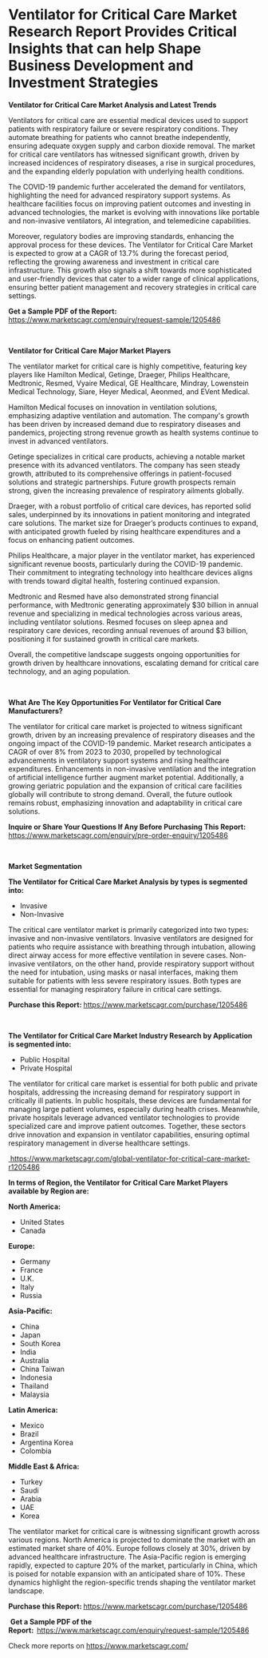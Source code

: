 <p><h1>Ventilator for Critical Care Market Research Report Provides Critical Insights that can help Shape Business Development and Investment Strategies</h1></p><p><strong>Ventilator for Critical Care Market Analysis and Latest Trends</strong></p>
<p><p>Ventilators for critical care are essential medical devices used to support patients with respiratory failure or severe respiratory conditions. They automate breathing for patients who cannot breathe independently, ensuring adequate oxygen supply and carbon dioxide removal. The market for critical care ventilators has witnessed significant growth, driven by increased incidences of respiratory diseases, a rise in surgical procedures, and the expanding elderly population with underlying health conditions.</p><p>The COVID-19 pandemic further accelerated the demand for ventilators, highlighting the need for advanced respiratory support systems. As healthcare facilities focus on improving patient outcomes and investing in advanced technologies, the market is evolving with innovations like portable and non-invasive ventilators, AI integration, and telemedicine capabilities. </p><p>Moreover, regulatory bodies are improving standards, enhancing the approval process for these devices. The Ventilator for Critical Care Market is expected to grow at a CAGR of 13.7% during the forecast period, reflecting the growing awareness and investment in critical care infrastructure. This growth also signals a shift towards more sophisticated and user-friendly devices that cater to a wider range of clinical applications, ensuring better patient management and recovery strategies in critical care settings.</p></p>
<p><strong>Get a Sample PDF of the Report:&nbsp;</strong> <a href="https://www.marketscagr.com/enquiry/request-sample/1205486?utm_campaign=1848&utm_medium=2&utm_source=Github&utm_content=ia&utm_term=31122024&utm_id=ventilator-for-critical-care">https://www.marketscagr.com/enquiry/request-sample/1205486</a></p>
<p>&nbsp;</p>
<p><strong>Ventilator for Critical Care Major Market Players</strong></p>
<p><p>The ventilator market for critical care is highly competitive, featuring key players like Hamilton Medical, Getinge, Draeger, Philips Healthcare, Medtronic, Resmed, Vyaire Medical, GE Healthcare, Mindray, Lowenstein Medical Technology, Siare, Heyer Medical, Aeonmed, and EVent Medical. </p><p>Hamilton Medical focuses on innovation in ventilation solutions, emphasizing adaptive ventilation and automation. The company's growth has been driven by increased demand due to respiratory diseases and pandemics, projecting strong revenue growth as health systems continue to invest in advanced ventilators.</p><p>Getinge specializes in critical care products, achieving a notable market presence with its advanced ventilators. The company has seen steady growth, attributed to its comprehensive offerings in patient-focused solutions and strategic partnerships. Future growth prospects remain strong, given the increasing prevalence of respiratory ailments globally.</p><p>Draeger, with a robust portfolio of critical care devices, has reported solid sales, underpinned by its innovations in patient monitoring and integrated care solutions. The market size for Draeger’s products continues to expand, with anticipated growth fueled by rising healthcare expenditures and a focus on enhancing patient outcomes.</p><p>Philips Healthcare, a major player in the ventilator market, has experienced significant revenue boosts, particularly during the COVID-19 pandemic. Their commitment to integrating technology into healthcare devices aligns with trends toward digital health, fostering continued expansion.</p><p>Medtronic and Resmed have also demonstrated strong financial performance, with Medtronic generating approximately $30 billion in annual revenue and specializing in medical technologies across various areas, including ventilator solutions. Resmed focuses on sleep apnea and respiratory care devices, recording annual revenues of around $3 billion, positioning it for sustained growth in critical care markets.</p><p>Overall, the competitive landscape suggests ongoing opportunities for growth driven by healthcare innovations, escalating demand for critical care technology, and an aging population.</p></p>
<p>&nbsp;</p>
<p><strong>What Are The Key Opportunities For Ventilator for Critical Care Manufacturers?</strong></p>
<p><p>The ventilator for critical care market is projected to witness significant growth, driven by an increasing prevalence of respiratory diseases and the ongoing impact of the COVID-19 pandemic. Market research anticipates a CAGR of over 8% from 2023 to 2030, propelled by technological advancements in ventilatory support systems and rising healthcare expenditures. Enhancements in non-invasive ventilation and the integration of artificial intelligence further augment market potential. Additionally, a growing geriatric population and the expansion of critical care facilities globally will contribute to strong demand. Overall, the future outlook remains robust, emphasizing innovation and adaptability in critical care solutions.</p></p>
<p><strong>Inquire or Share Your Questions If Any Before Purchasing This Report:</strong> <a href="https://www.marketscagr.com/enquiry/pre-order-enquiry/1205486?utm_campaign=1848&utm_medium=2&utm_source=Github&utm_content=ia&utm_term=31122024&utm_id=ventilator-for-critical-care">https://www.marketscagr.com/enquiry/pre-order-enquiry/1205486</a></p>
<p>&nbsp;</p>
<p><strong>Market Segmentation</strong></p>
<p><strong>The Ventilator for Critical Care Market Analysis by types is segmented into:</strong></p>
<p><ul><li>Invasive</li><li>Non-Invasive</li></ul></p>
<p><p>The critical care ventilator market is primarily categorized into two types: invasive and non-invasive ventilators. Invasive ventilators are designed for patients who require assistance with breathing through intubation, allowing direct airway access for more effective ventilation in severe cases. Non-invasive ventilators, on the other hand, provide respiratory support without the need for intubation, using masks or nasal interfaces, making them suitable for patients with less severe respiratory issues. Both types are essential for managing respiratory failure in critical care settings.</p></p>
<p><strong>Purchase this Report:&nbsp;</strong><a href="https://www.marketscagr.com/purchase/1205486?utm_campaign=1848&utm_medium=2&utm_source=Github&utm_content=ia&utm_term=31122024&utm_id=ventilator-for-critical-care">https://www.marketscagr.com/purchase/1205486</a></p>
<p>&nbsp;</p>
<p><strong>The Ventilator for Critical Care Market Industry Research by Application is segmented into:</strong></p>
<p><ul><li>Public Hospital</li><li>Private Hospital</li></ul></p>
<p><p>The ventilator for critical care market is essential for both public and private hospitals, addressing the increasing demand for respiratory support in critically ill patients. In public hospitals, these devices are fundamental for managing large patient volumes, especially during health crises. Meanwhile, private hospitals leverage advanced ventilator technologies to provide specialized care and improve patient outcomes. Together, these sectors drive innovation and expansion in ventilator capabilities, ensuring optimal respiratory management in diverse healthcare settings.</p></p>
<p><a href="https://www.marketscagr.com/global-ventilator-for-critical-care-market-r1205486?utm_campaign=1848&utm_medium=2&utm_source=Github&utm_content=ia&utm_term=31122024&utm_id=ventilator-for-critical-care">&nbsp;https://www.marketscagr.com/global-ventilator-for-critical-care-market-r1205486</a></p>
<p><strong>In terms of Region, the Ventilator for Critical Care Market Players available by Region are:</strong></p>
<p>
    <p> <strong> North America: </strong>
        <ul>
            <li>United States</li>
            <li>Canada</li>
        </ul>
        </p> 
    <p> <strong> Europe: </strong>
        <ul>
            <li>Germany</li>
            <li>France</li>
            <li>U.K.</li>
            <li>Italy</li>
            <li>Russia</li>
        </ul>
        </p> 
    <p> <strong> Asia-Pacific: </strong>
        <ul>
            <li>China</li>
            <li>Japan</li>
            <li>South Korea</li>
            <li>India</li>
            <li>Australia</li>
            <li>China Taiwan</li>
            <li>Indonesia</li>
            <li>Thailand</li>
            <li>Malaysia</li>
        </ul>
        </p> 
    <p> <strong> Latin America: </strong>
        <ul>
            <li>Mexico</li>
            <li>Brazil</li>
            <li>Argentina Korea</li>
            <li>Colombia</li>
        </ul>
        </p> 
    <p> <strong> Middle East & Africa: </strong>
        <ul>
            <li>Turkey</li>
            <li>Saudi</li>
            <li>Arabia</li>
            <li>UAE</li>
            <li>Korea</li>
        </ul>
    </p>
    </p>
<p><p>The ventilator market for critical care is witnessing significant growth across various regions. North America is projected to dominate the market with an estimated market share of 40%. Europe follows closely at 30%, driven by advanced healthcare infrastructure. The Asia-Pacific region is emerging rapidly, expected to capture 20% of the market, particularly in China, which is poised for notable expansion with an anticipated share of 10%. These dynamics highlight the region-specific trends shaping the ventilator market landscape.</p></p>
<p><strong>Purchase this Report: </strong><a href="https://www.marketscagr.com/purchase/1205486?utm_campaign=1848&utm_medium=2&utm_source=Github&utm_content=ia&utm_term=31122024&utm_id=ventilator-for-critical-care">https://www.marketscagr.com/purchase/1205486</a></p>
<p>&nbsp;<strong>Get a Sample PDF of the Report:&nbsp;&nbsp;</strong><a href="https://www.marketscagr.com/enquiry/request-sample/1205486?utm_campaign=1848&utm_medium=2&utm_source=Github&utm_content=ia&utm_term=31122024&utm_id=ventilator-for-critical-care">https://www.marketscagr.com/enquiry/request-sample/1205486</a></p>
<p><strong></strong></p>
<p>Check more reports on <a href="https://www.marketscagr.com/?utm_campaign=1848&utm_medium=2&utm_source=Github&utm_content=ia&utm_term=31122024&utm_id=ventilator-for-critical-care">https://www.marketscagr.com/</a></p>